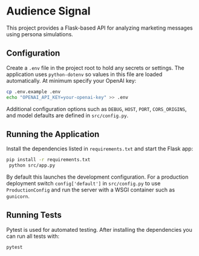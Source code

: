 # Audience Signal

This project provides a Flask-based API for analyzing marketing messages using persona simulations.

## Configuration

Create a `.env` file in the project root to hold any secrets or settings.  The
application uses `python-dotenv` so values in this file are loaded
automatically.  At minimum specify your OpenAI key:

```bash
cp .env.example .env
echo "OPENAI_API_KEY=your-openai-key" >> .env
```

Additional configuration options such as `DEBUG`, `HOST`, `PORT`,
`CORS_ORIGINS`, and model defaults are defined in `src/config.py`.

## Running the Application

Install the dependencies listed in `requirements.txt` and start the Flask app:

```bash
pip install -r requirements.txt
 python src/app.py
```

By default this launches the development configuration.  For a production
deployment switch `config['default']` in `src/config.py` to use
`ProductionConfig` and run the server with a WSGI container such as
`gunicorn`.

## Running Tests

Pytest is used for automated testing. After installing the dependencies you can run all tests with:

```bash
pytest
